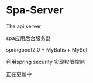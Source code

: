 # Spa-Server
The api server

spa应用后台服务器

springboot2.0 + MyBatis + MySql

利用spring security 实现权限控制

正在更新中
